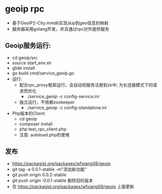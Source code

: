 # geoip rpc
* 基于GeoIP2-City.mmdb实现从ip到geo信息的映射
* 服务器采用golang开发，并且通过rpc对外提供服务

## Geoip服务运行:
* cd geoip/src
* source start_env.sh
* glide install
* go build cmd/service_geoip.go
* 运行:
	* 配合rpc_proxy框架运行，会自动将服务注册到zk中; 为长连接模式下的请求而优化
		* ./service_geoip -c config-service.ini
    * 独立运行，不依赖zookeeper
		* ./service_geoip -c config-standalone.ini
* Php版本的Client:
	* cd geoip
	* composer install
	* php test_rpc_client.php
	* 注意: autoload.php的使用

## 发布
 * https://packagist.org/packages/wfxiang08/geoip
 * git tag -a 0.0.1-stable -m"添加新功能"
 * git push origin 0.0.2-stable
 * git push origin :0.0.1-stable 删除旧的版本
 * 在 https://packagist.org/packages/wfxiang08/geoip 上面更新


